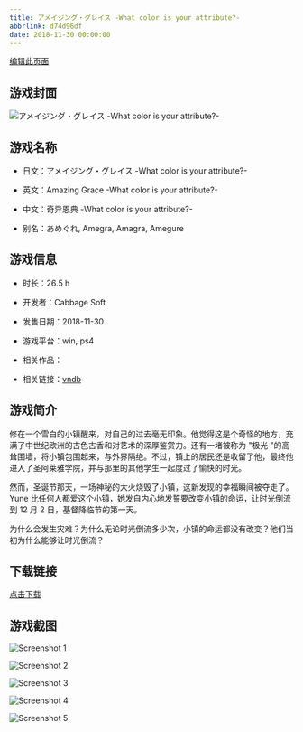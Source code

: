 ```yaml
---
title: アメイジング・グレイス -What color is your attribute?-
abbrlink: d74d96df
date: 2018-11-30 00:00:00
---
```

[编辑此页面](https://github.com/ACG-3/ADV3-source/blob/main/source/_posts/games/%E3%82%A2%E3%83%A1%E3%82%A4%E3%82%B8%E3%83%B3%E3%82%B0%E3%83%BB%E3%82%B0%E3%83%AC%E3%82%A4%E3%82%B9%20-What%20color%20is%20your%20attribute-.md)

## 游戏封面

![アメイジング・グレイス -What color is your attribute?-](https://pan.timero.xyz/d/onedrive/img_lib_001/%E3%82%A2%E3%83%A1%E3%82%A4%E3%82%B8%E3%83%B3%E3%82%B0%E3%83%BB%E3%82%B0%E3%83%AC%E3%82%A4%E3%82%B9%20-What%20color%20is%20your%20attribute-_cover.avif)


## 游戏名称

- 日文：アメイジング・グレイス -What color is your attribute?-
- 英文：Amazing Grace -What color is your attribute?-
- 中文：奇异恩典 -What color is your attribute?-

- 别名：あめぐれ, Amegra, Amagra, Amegure


## 游戏信息

- 时长：26.5 h
- 开发者：Cabbage Soft
- 发售日期：2018-11-30
- 游戏平台：win, ps4
- 相关作品：

- 相关链接：[vndb](https://vndb.org/v23448)


## 游戏简介

修在一个雪白的小镇醒来，对自己的过去毫无印象。他觉得这是个奇怪的地方，充满了中世纪欧洲的古色古香和对艺术的深厚鉴赏力。还有一堵被称为 "极光 "的高耸围墙，将小镇包围起来，与外界隔绝。不过，镇上的居民还是收留了他，最终他进入了圣阿莱雅学院，并与那里的其他学生一起度过了愉快的时光。

然而，圣诞节那天，一场神秘的大火烧毁了小镇，这新发现的幸福瞬间被夺走了。Yune 比任何人都爱这个小镇，她发自内心地发誓要改变小镇的命运，让时光倒流到 12 月 2 日，基督降临节的第一天。

为什么会发生灾难？为什么无论时光倒流多少次，小镇的命运都没有改变？他们当初为什么能够让时光倒流？




## 下载链接

[点击下载](https://pan.timero.xyz/onedrive/adv_lib_001/%E3%82%A2%E3%83%A1%E3%82%A4%E3%82%B8%E3%83%B3%E3%82%B0%E3%83%BB%E3%82%B0%E3%83%AC%E3%82%A4%E3%82%B9%20-What%20color%20is%20your%20attribute-)


## 游戏截图


![Screenshot 1](https://pan.timero.xyz/d/onedrive/img_lib_001/%E3%82%A2%E3%83%A1%E3%82%A4%E3%82%B8%E3%83%B3%E3%82%B0%E3%83%BB%E3%82%B0%E3%83%AC%E3%82%A4%E3%82%B9%20-What%20color%20is%20your%20attribute-_Screenshot_1.avif)

![Screenshot 2](https://pan.timero.xyz/d/onedrive/img_lib_001/%E3%82%A2%E3%83%A1%E3%82%A4%E3%82%B8%E3%83%B3%E3%82%B0%E3%83%BB%E3%82%B0%E3%83%AC%E3%82%A4%E3%82%B9%20-What%20color%20is%20your%20attribute-_Screenshot_2.avif)

![Screenshot 3](https://pan.timero.xyz/d/onedrive/img_lib_001/%E3%82%A2%E3%83%A1%E3%82%A4%E3%82%B8%E3%83%B3%E3%82%B0%E3%83%BB%E3%82%B0%E3%83%AC%E3%82%A4%E3%82%B9%20-What%20color%20is%20your%20attribute-_Screenshot_3.avif)

![Screenshot 4](https://pan.timero.xyz/d/onedrive/img_lib_001/%E3%82%A2%E3%83%A1%E3%82%A4%E3%82%B8%E3%83%B3%E3%82%B0%E3%83%BB%E3%82%B0%E3%83%AC%E3%82%A4%E3%82%B9%20-What%20color%20is%20your%20attribute-_Screenshot_4.avif)

![Screenshot 5](https://pan.timero.xyz/d/onedrive/img_lib_001/%E3%82%A2%E3%83%A1%E3%82%A4%E3%82%B8%E3%83%B3%E3%82%B0%E3%83%BB%E3%82%B0%E3%83%AC%E3%82%A4%E3%82%B9%20-What%20color%20is%20your%20attribute-_Screenshot_5.avif)


